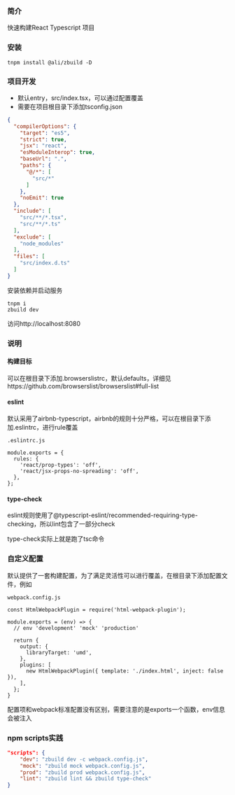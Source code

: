 ### 简介

快速构建React Typescript 项目

### 安装

```
tnpm install @ali/zbuild -D
```

### 项目开发

- 默认entry，src/index.tsx，可以通过配置覆盖
- 需要在项目根目录下添加tsconfig.json

```json
{
  "compilerOptions": {
    "target": "es5",
    "strict": true,
    "jsx": "react",
    "esModuleInterop": true,
    "baseUrl": ".",
    "paths": {
      "@/*": [
        "src/*"
      ]
    },
    "noEmit": true
  },
  "include": [
    "src/**/*.tsx",
    "src/**/*.ts"
  ],
  "exclude": [
    "node_modules"
  ],
  "files": [
    "src/index.d.ts"
  ]
}
```

安装依赖并启动服务
```
tnpm i
zbuild dev
```

访问http://localhost:8080


### 说明

#### 构建目标

可以在根目录下添加.browserslistrc，默认defaults，详细见https://github.com/browserslist/browserslist#full-list

#### eslint

默认采用了airbnb-typescript，airbnb的规则十分严格，可以在根目录下添加.eslintrc，进行rule覆盖

`.eslintrc.js`
```
module.exports = {
  rules: {
    'react/prop-types': 'off',
    'react/jsx-props-no-spreading': 'off',
  },
};
```

#### type-check

eslint规则使用了@typescript-eslint/recommended-requiring-type-checking，所以lint包含了一部分check

type-check实际上就是跑了tsc命令

### 自定义配置

默认提供了一套构建配置，为了满足灵活性可以进行覆盖，在根目录下添加配置文件，例如

`webpack.config.js`
```
const HtmlWebpackPlugin = require('html-webpack-plugin');

module.exports = (env) => {
  // env 'development' 'mock' 'production'

  return {
    output: {
      libraryTarget: 'umd',
    },
    plugins: [
      new HtmlWebpackPlugin({ template: './index.html', inject: false }),
    ],
  };
}
```
配置项和webpack标准配置没有区别，需要注意的是exports一个函数，env信息会被注入

### npm scripts实践

```json
"scripts": {
    "dev": "zbuild dev -c webpack.config.js",
    "mock": "zbuild mock webpack.config.js",
    "prod": "zbuild prod webpack.config.js",
    "lint": "zbuild lint && zbuild type-check"
}
```
